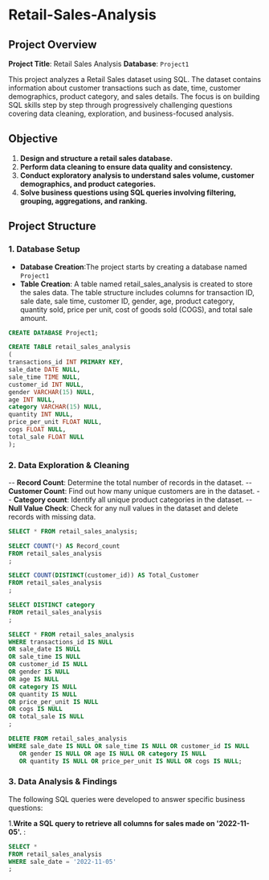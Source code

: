 # Retail-Sales-Analysis

## Project Overview
**Project Title**: Retail Sales Analysis
**Database**: `Project1`

This project analyzes a Retail Sales dataset using SQL. The dataset contains information about customer transactions such as date, time, customer demographics, product category, and sales details. The focus is on building SQL skills step by step through  progressively challenging questions covering data cleaning, exploration, and business-focused analysis.

## Objective
1. **Design and structure a retail sales database.**
2. **Perform data cleaning to ensure data quality and consistency.**
3. **Conduct exploratory analysis to understand sales volume, customer demographics, and product categories.**
4. **Solve business questions using SQL queries involving filtering, grouping, aggregations, and ranking.**

## Project Structure

### 1. Database Setup 
 - **Database Creation**:The project starts by creating a database named `Project1`
 - **Table Creation**: A table named retail_sales_analysis is created to store the sales data. The table structure includes columns for transaction ID, sale date, sale time, customer ID, gender, age, product category, quantity sold, price per unit, cost of goods sold (COGS), and total sale amount.

```sql
CREATE DATABASE Project1;

CREATE TABLE retail_sales_analysis
(
transactions_id INT PRIMARY KEY,
sale_date DATE NULL,
sale_time TIME NULL,
customer_id INT NULL,
gender VARCHAR(15) NULL,
age INT NULL,
category VARCHAR(15) NULL,
quantity INT NULL,
price_per_unit FLOAT NULL,
cogs FLOAT NULL,
total_sale FLOAT NULL
);
```

### 2. Data Exploration & Cleaning
-- **Record Count**: Determine the total number of records in the dataset.
-- **Customer Count**: Find out how many unique customers are in the dataset.
-- **Category count**: Identify all unique product categories in the dataset.
-- **Null Value Check**: Check for any null values in the dataset and delete records with missing data.

```sql
SELECT * FROM retail_sales_analysis;

SELECT COUNT(*) AS Record_count
FROM retail_sales_analysis
;

SELECT COUNT(DISTINCT(customer_id)) AS Total_Customer 
FROM retail_sales_analysis
;

SELECT DISTINCT category 
FROM retail_sales_analysis
;

SELECT * FROM retail_sales_analysis
WHERE transactions_id IS NULL 
OR sale_date IS NULL 
OR sale_time IS NULL
OR customer_id IS NULL
OR gender IS NULL
OR age IS NULL
OR category IS NULL
OR quantity IS NULL
OR price_per_unit IS NULL
OR cogs IS NULL 
OR total_sale IS NULL
;

DELETE FROM retail_sales_analysis
WHERE sale_date IS NULL OR sale_time IS NULL OR customer_id IS NULL 
   OR gender IS NULL OR age IS NULL OR category IS NULL 
   OR quantity IS NULL OR price_per_unit IS NULL OR cogs IS NULL;

```

### 3. Data Analysis & Findings
The following SQL queries were developed to answer specific business questions:

1.**Write a SQL query to retrieve all columns for sales made on '2022-11-05'.** :
```sql
SELECT *
FROM retail_sales_analysis
WHERE sale_date = '2022-11-05'
;
```
